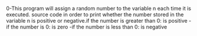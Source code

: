 0-This program will assign a random number to the variable n each time it is executed. source code in order to print whether the number stored in the variable n is positive or negative.if the number is greater than 0: is positive -if the number is 0: is zero -if the number is less than 0: is negative

